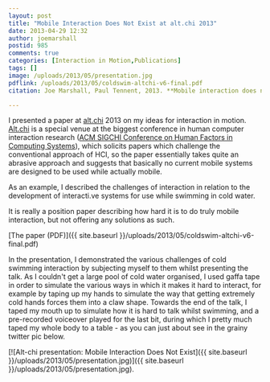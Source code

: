 ```yaml
---
layout: post
title: "Mobile Interaction Does Not Exist at alt.chi 2013"
date: 2013-04-29 12:32
author: joemarshall
postid: 985
comments: true
categories: [Interaction in Motion,Publications]
tags: []
image: /uploads/2013/05/presentation.jpg
pdflink: /uploads/2013/05/coldswim-altchi-v6-final.pdf
citation: Joe Marshall, Paul Tennent, 2013. **Mobile interaction does not exist**. *CHI '13 Extended Abstracts on Human Factors in Computing Systems*, ACM, New York, NY, USA.

---
```

I presented a paper at [alt.chi](http://altchi.org/‎) 2013 on my ideas for interaction in motion. [Alt.chi](http://altchi.org/‎) is a special venue at the biggest conference in human computer interaction research ([ACM SIGCHI Conference on Human Factors in Computing Systems](http://chi2013.acm.org/)), which solicits papers which challenge the conventional approach of HCI, so the paper essentially takes quite an abrasive approach and suggests that basically no current mobile systems are designed to be used while actually mobile.

As an example, I described the challenges of interaction in relation to the development of interacti.ve systems for use while swimming in cold water.

It is really a position paper describing how hard it is to do truly mobile interaction, but not offering any solutions as such.

[The paper (PDF)]({{ site.baseurl }}/uploads/2013/05/coldswim-altchi-v6-final.pdf)

In the presentation, I demonstrated the various challenges of cold swimming interaction by subjecting myself to them whilst presenting the talk. As I couldn't get a large pool of cold water organised, I used gaffa tape in order to simulate the various ways in which it makes it hard to interact, for example by taping up my hands to simulate the way that getting extremely cold hands forces them into a claw shape. Towards the end of the talk, I taped my mouth up to simulate how it is hard to talk whilst swimming, and a pre-recorded voiceover played for the last bit, during which I pretty much taped my whole body to a table - as you can just about see in the grainy twitter pic below.

[![Alt-chi presentation: Mobile Interaction Does Not Exist]({{ site.baseurl }}/uploads/2013/05/presentation.jpg)]({{ site.baseurl }}/uploads/2013/05/presentation.jpg).

 

